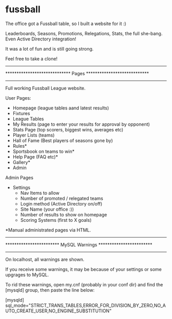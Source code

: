 # fussball
The office got a Fussball table, so I built a website for it :)

Leaderboards, Seasons, Promotions, Relegations, Stats, the full she-bang. Even Active Directory integration!

It was a lot of fun and is still going strong.

Feel free to take a clone!

****************************************************************
***************************** Pages ****************************
****************************************************************

Full working Fussball League website.

User Pages:
- Homepage (league tables aand latest results)
- Fixtures
- League Tables
- My Results (page to enter your results for approval by opponent)
- Stats Page (top scorers, biggest wins, averages etc)
- Player Lists (teams)
- Hall of Fame (Best players of seasons gone by)
- Rules*
- Sportsbook on teams to win*
- Help Page (FAQ etc)*
- Gallery*
- Admin

Admin Pages
- Settings
  - Nav Items to allow
  - Number of promoted / relegated teams
  - Login method (Active Directory on/off)
  - Site Name (your office :))
  - Number of results to show on homepage
  - Scoring Systems (first to X goals)

*Manual administrated pages via HTML.

****************************************************************
************************ MySQL Warnings ************************
****************************************************************

On localhost, all warnings are shown.

If you receive some warnings, it may be because of your settings or some upgrages to MySQL.

To rid these warnings, open my.cnf (probably in your conf dir) and find the [mysqld] group, then paste the line below:

[mysqld]
sql_mode="STRICT_TRANS_TABLES,ERROR_FOR_DIVISION_BY_ZERO,NO_AUTO_CREATE_USER,NO_ENGINE_SUBSTITUTION"
